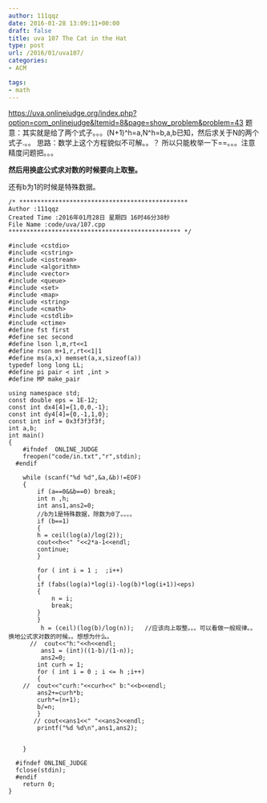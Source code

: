 ```yaml
---
author: 111qqz
date: 2016-01-28 13:09:11+00:00
draft: false
title: uva 107 The Cat in the Hat
type: post
url: /2016/01/uva107/
categories:
- ACM

tags:
- math
---
```


https://uva.onlinejudge.org/index.php?option=com_onlinejudge&Itemid=8&page=show_problem&problem=43
题意：其实就是给了两个式子。。。(N+1)^h=a,N^h=b,a,b已知，然后求关于N的两个式子.。。
思路：数学上这个方程貌似不可解。。？ 所以只能枚举一下==。。。注意精度问题把。。。

**然后用换底公式求对数的时候要向上取整。**

还有b为1的时候是特殊数据。







    
    /* ***********************************************
    Author :111qqz
    Created Time :2016年01月28日 星期四 16时46分38秒
    File Name :code/uva/107.cpp
    ************************************************ */
    
    #include <cstdio>
    #include <cstring>
    #include <iostream>
    #include <algorithm>
    #include <vector>
    #include <queue>
    #include <set>
    #include <map>
    #include <string>
    #include <cmath>
    #include <cstdlib>
    #include <ctime>
    #define fst first
    #define sec second
    #define lson l,m,rt<<1
    #define rson m+1,r,rt<<1|1
    #define ms(a,x) memset(a,x,sizeof(a))
    typedef long long LL;
    #define pi pair < int ,int >
    #define MP make_pair
    
    using namespace std;
    const double eps = 1E-12;
    const int dx4[4]={1,0,0,-1};
    const int dy4[4]={0,-1,1,0};
    const int inf = 0x3f3f3f3f;
    int a,b;
    int main()
    {
    	#ifndef  ONLINE_JUDGE 
    	freopen("code/in.txt","r",stdin);
      #endif
    
    	while (scanf("%d %d",&a,&b)!=EOF)
    	{
    	    if (a==0&&b==0) break;
    	    int n ,h;
    	    int ans1,ans2=0;
    	    //b为1是特殊数据，除数为0了。。。。
    	    if (b==1)
    	    {
    		h = ceil(log(a)/log(2));
    		cout<<h<<" "<<2*a-1<<endl;
    		continue;
    	    }
    	    
    	    for ( int i = 1 ;  ;i++)
    	    {
    		if (fabs(log(a)*log(i)-log(b)*log(i+1))<eps)
    		{
    		    n = i;
    		    break;
    		}
    	    }
    	     h = (ceil)(log(b)/log(n));   //应该向上取整。。。可以看做一般规律。。换地公式求对数的时候。。想想为什么。
    	  //  cout<<"h:"<<h<<endl;
    	     ans1 = (int)((1-b)/(1-n));
    	     ans2=0;
    	    int curh = 1;
    	    for ( int i = 0 ; i <= h ;i++)
    	    {
    	//	cout<<"curh:"<<curh<<" b:"<<b<<endl;
    		ans2+=curh*b;
    		curh*=(n+1);
    		b/=n;
    	    }
    	   // cout<<ans1<<" "<<ans2<<endl;
    	    printf("%d %d\n",ans1,ans2);
    
    	    
    	}
    
      #ifndef ONLINE_JUDGE  
      fclose(stdin);
      #endif
        return 0;
    }
    



